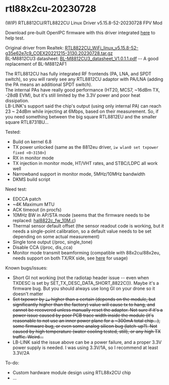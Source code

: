 # rtl88x2cu-20230728
(WIP) RTL8812CU/RTL8822CU Linux Driver v5.15.8-52-20230728 FPV Mod  

Download pre-built OpenIPC firmware with this driver integrated [here](https://github.com/libc0607/openipc-firmware/releases/tag/latest) to help test.  

Original driver from Realtek: [RTL8822CU_WiFi_linux_v5.15.8-52-g35e62e7c9_COEX20221215-3130.20230728.tar.gz](https://github.com/libc0607/rtl88x2cu-20230728/blob/main/doc/RTL8822CU_WiFi_linux_v5.15.8-52-g35e62e7c9_COEX20221215-3130.20230728.tar.gz)  
BL-M8812CU3 datasheet: [BL-M8812CU3_datasheet_V1.0.1.1.pdf](https://github.com/libc0607/rtl88x2cu-20230728/blob/main/doc/BL-M8812CU3_datasheet_V1.0.1.1.pdf) -- A good replacement of BL-M8812AF1  

The RTL8812CU has fully integrated RF frontends (PA, LNA, and SPDT switch), so you will rarely see any RTL8812CU adaptor with PA/LNA (adding the PA means an additional SPDT switch).  
The internal PAs have really good performance (HT20, MCS7, ~16dBm TX, -28dB EVM), but it's still limited by the 3.3V power and poor heat dissipation.  
LB-LINK's support said the chip's output (using only internal PA) can reach 23 ~ 24dBm while injecting at 6Mbps, based on their measurement. So, if you need something between the big square RTL8812EU and the smaller square RTL8731BU...  


Tested:  
 - Build on kernel 6.8  
 - TX power unlocked (same as the 8812eu driver, ```iw wlan0 set txpower fixed <0~3150>```)  
 - RX in monitor mode  
 - TX injection in monitor mode, HT/VHT rates, and STBC/LDPC all work well  
 - Narrowband support in monitor mode, 5MHz/10MHz bandwidth
 - DKMS build script  

Need test:  
 - EDCCA patch  
 - \~4K Maximum MTU  
 - ACK timeout (in procfs)  
 - 10MHz BW in AP/STA mode (seems that the firmware needs to be replaced: [hal8822c_fw_10M.c](https://github.com/libc0607/rtl88x2cu-20230728/blob/main/hal/rtl8822c/hal8822c_fw_10M.c))  
 - Thermal sensor default offset (the sensor readout code is working, but it needs a single-point calibration, so a default value needs to be set depending on some actual measurement)  
 - Single tone output (/proc, single_tone)  
 - Disable CCA (/proc, dis_cca)
 - Monitor mode transmit beamforming (compatible with 88x2cu/88x2eu, needs support on both TX/RX side, see [here](https://github.com/libc0607/rtl88x2eu-20230815/tree/beamforming_research) for usage)

Known bugs/issues:  
 - Short GI not working (not the radiotap header issue -- even when TXDESC is set by SET_TX_DESC_DATA_SHORT_8822C()). Maybe it's a firmware bug. But you should always use long GI on your drone so it doesn't matter  
 - ~~Set txpower by ```iw``` higher than a certain (depends on the module, but significantly higher than the factory) value will cause tx to hang, and cannot be recovered unless manually reset the adaptor. Not sure if it's a power issue caused by poor PCB trace width inside the module (it's reasonable to not use an inner power plane for a \~300mA total chip...), some firmware bug, or even some analog silicon bug (latch-up?). Not caused by high temperature (water cooling tested, still), or any high TX traffic. Weird...~~
 - LB-LINK said the issue above can be a power failure, and a proper 3.3V power supply is needed. I was using 3.3V/1A, so I recommend at least 3.3V/2A

To-do:
 - Custom hardware module design using RTL88x2CU chip
 - ...


